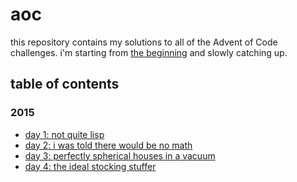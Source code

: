 # aoc

this repository contains my solutions to all of the Advent of Code challenges. i'm starting from [the beginning](https://adventofcode.com/2015) and slowly catching up.

## table of contents

### 2015

- [day 1: not quite lisp](2015/01-not-quite-lisp/src/main.rs)
- [day 2: i was told there would be no math](2015/02-i-was-told-there-would-be-no-math/src/main.rs)
- [day 3: perfectly spherical houses in a vacuum](2015/03-perfectly-spherical-houses-in-a-vacuum/src/main.rs)
- [day 4: the ideal stocking stuffer](2015/04-the-ideal-stocking-stuffer/src/main.rs)